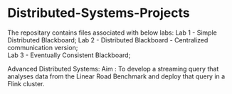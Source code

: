 # Distributed-Systems-Projects
The repositary contains files associated with below labs:
Lab 1 - Simple Distributed Blackboard; 
Lab 2 - Distributed Blackboard - Centralized communication version;  
Lab 3 - Eventually Consistent Blackboard; 

Advanced Distributed Systems:
Aim : To develop a streaming query that analyses data from the Linear Road Benchmark and deploy that query in a Flink cluster.
